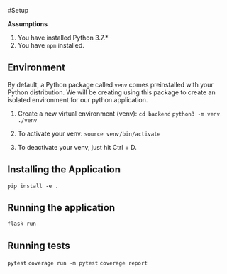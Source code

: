 #Setup

**Assumptions**

1. You have installed Python 3.7.\*
2. You have `npm` installed.

## Environment

By default, a Python package called `venv` comes preinstalled with your Python distribution. We will be creating using this package to create an isolated environment for our python application.

1. Create a new virtual environment (venv):
   `cd backend`
   `python3 -m venv ./venv`

2. To activate your venv:
   `source venv/bin/activate`

3. To deactivate your venv, just hit Ctrl + D.

## Installing the Application

`pip install -e .`

## Running the application

`flask run`

## Running tests

`pytest`
`coverage run -m pytest`
`coverage report`

